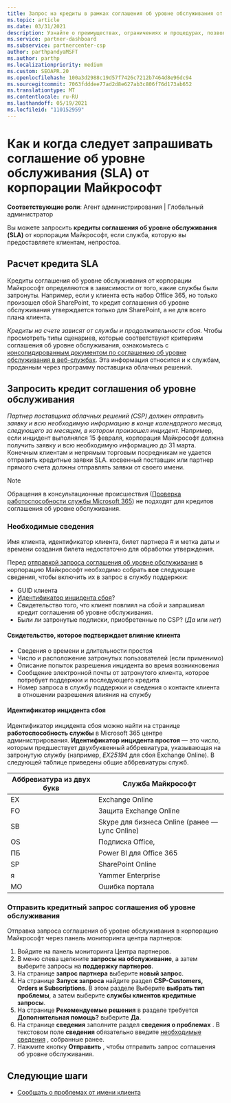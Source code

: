 ```yaml
---
title: Запрос на кредиты в рамках соглашения об уровне обслуживания от Майкрософт
ms.topic: article
ms.date: 03/31/2021
description: Узнайте о преимуществах, ограничениях и процедурах, позволяющих запросить кредит соглашения об уровне обслуживания от корпорации Майкрософт, если ваши клиенты испытывают сбой в работе службы.
ms.service: partner-dashboard
ms.subservice: partnercenter-csp
author: parthpandyaMSFT
ms.author: parthp
ms.localizationpriority: medium
ms.custom: SEOAPR.20
ms.openlocfilehash: 100a3d2988c19d57f7426c7212b7464d8e96dc94
ms.sourcegitcommit: 7063fdddee77ad2d8e627ab3c806f76d173ab652
ms.translationtype: MT
ms.contentlocale: ru-RU
ms.lasthandoff: 05/19/2021
ms.locfileid: "110152959"
---
```

# <a name="how-and-when-to-request-a-service-level-agreement-sla-credit-from-microsoft"></a>Как и когда следует запрашивать соглашение об уровне обслуживания (SLA) от корпорации Майкрософт

**Соответствующие роли**: Агент администрирования | Глобальный администратор

Вы можете запросить **кредиты соглашения об уровне обслуживания (SLA)** от корпорации Майкрософт, если служба, которую вы предоставляете клиентам, непростоа.

## <a name="sla-credit-calculation"></a>Расчет кредита SLA

Кредиты соглашения об уровне обслуживания от корпорации Майкрософт определяются в зависимости от того, какие службы были затронуты. Например, если у клиента есть набор Office 365, но только произошел сбой SharePoint, то кредит соглашения об уровне обслуживания утверждается только для SharePoint, а не для всего плана клиента.

*Кредиты на счете зависят от службы и продолжительности сбоя.* Чтобы просмотреть типы сценариев, которые соответствуют критериям соглашения об уровне обслуживания, ознакомьтесь с [консолидированным документом по соглашению об уровне обслуживания в веб-службах](http://www.microsoftvolumelicensing.com/DocumentSearch.aspx?Mode=3&DocumentTypeId=37). Эта информация относится и к службам, проданным через программу поставщика облачных решений.


## <a name="request-an-sla-credit"></a>Запросить кредит соглашения об уровне обслуживания

*Партнер поставщика облачных решений (CSP) должен отправить заявку и всю необходимую информацию в конце календарного месяца, следующего за месяцем, в котором произошел инцидент.* Например, если инцидент выполнялся 15 февраля, корпорация Майкрософт должна получить заявку и всю необходимую информацию до 31 марта. Конечным клиентам и непрямым торговым посредникам не удается отправить кредитные заявки SLA. косвенный поставщик или партнер прямого счета должны отправлять заявки от своего имени.

>[!NOTE]
>Обращения в консультационные происшествия ([Проверка работоспособности службы Microsoft 365](/microsoft-365/enterprise/view-service-health#incidents-and-advisories)) не подходят для кредитов соглашения об уровне обслуживания.

### <a name="required-information"></a>Необходимые сведения

Имя клиента, идентификатор клиента, билет партнера # и метка даты и времени создания билета недостаточно для обработки утверждения.

Перед [отправкой запроса соглашения об уровне обслуживания](#submit-sla-credit-request) в корпорацию Майкрософт необходимо собрать **все** следующие сведения, чтобы включить их в запрос в службу поддержки:

- GUID клиента
- [Идентификатор инцидента сбоя](#outage-incident-identifier)?
- Свидетельство того, что клиент повлиял на сбой и запрашивал кредит соглашения об уровне обслуживания.
- Были ли затронутые подписки, приобретенные по CSP? (*Да* или *нет*)

#### <a name="evidence-that-proves-customer-impact"></a>Свидетельство, которое подтверждает влияние клиента

- Сведения о времени и длительности простоя
- Число и расположение затронутых пользователей (если применимо)
- Описание попыток разрешения инцидента во время возникновения
- Сообщение электронной почты от затронутого клиента, которое потребует поддержки и последующего кредита
- Номер запроса в службу поддержки и сведения о контакте клиента в отношении разрешения влияния на службу


#### <a name="outage-incident-identifier"></a>Идентификатор инцидента сбоя

Идентификатор инцидента сбоя можно найти на странице **работоспособность службы** в Microsoft 365 центре администрирования. **Идентификатор инцидента простоя** — это число, которым предшествует двухбуквенный аббревиатура, указывающая на затронутую службу (например, *EX25194* для сбоя Exchange Online). В следующей таблице приведены общие аббревиатуры служб.

| Аббревиатура из двух букв | Служба Майкрософт |
| ----------------------- | ----------------- |
| EX | Exchange Online |
| FO | Защита Exchange Online |
| SB | Skype для бизнеса Online (ранее — Lync Online) |
| OS | Подписка Office, |
| ПБ | Power BI для Office 365 |
| SP | SharePoint Online |
| я | Yammer Enterprise |
| MO | Ошибка портала |

### <a name="submit-sla-credit-request"></a>Отправить кредитный запрос соглашения об уровне обслуживания

Отправка запроса соглашения об уровне обслуживания в корпорацию Майкрософт через панель мониторинга центра партнеров:

1. Войдите на панель мониторинга Центра партнеров.
2. В меню слева щелкните **запросы на обслуживание**, а затем выберите запросы на **поддержку партнеров**.
3. На странице **запрос партнера** выберите **новый запрос**.
4. На странице **Запуск запроса** найдите раздел **CSP-Customers, Orders и Subscriptions**. В этом разделе Выберите **выбрать тип проблемы**, а затем выберите **службы клиентов кредитные запросы**.
5. На странице **Рекомендуемые решения** в разделе требуется **Дополнительная помощь?** выберите **Да**.
6. На странице **сведения** заполните раздел **сведения о проблемах** . В текстовом поле **сведения** обязательно введите [необходимые сведения](#required-information) , собранные ранее.
7. Нажмите кнопку **Отправить** , чтобы отправить запрос соглашения об уровне обслуживания.

## <a name="next-steps"></a>Следующие шаги

- [Сообщать о проблемах от имени клиента](report-problems-on-behalf-of-a-customer.md)
